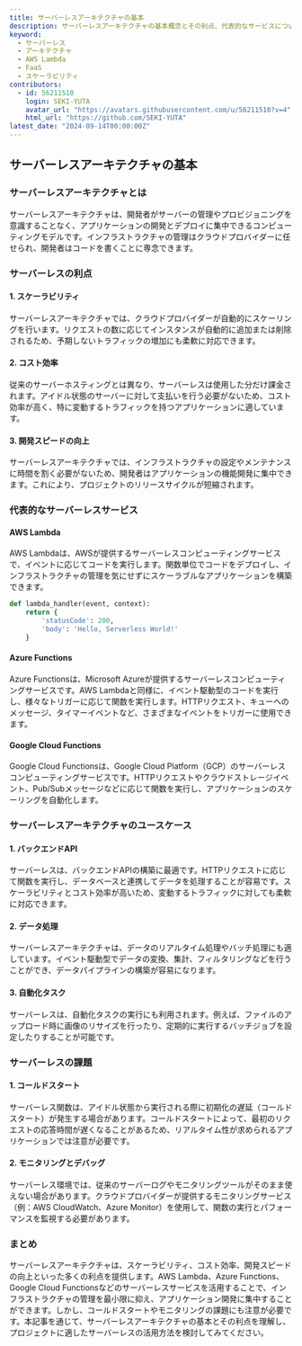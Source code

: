 ```yaml
---
title: サーバーレスアーキテクチャの基本
description: サーバーレスアーキテクチャの基本概念とその利点、代表的なサービスについて解説します。スケーラビリティ、コスト効率、開発スピードの向上など、サーバーレスが提供するメリットを紹介します。
keyword:
  - サーバーレス
  - アーキテクチャ
  - AWS Lambda
  - FaaS
  - スケーラビリティ
contributors:
  - id: 56211510
    login: SEKI-YUTA
    avatar_url: "https://avatars.githubusercontent.com/u/56211510?v=4"
    html_url: "https://github.com/SEKI-YUTA"
latest_date: "2024-09-14T00:00:00Z"
---
```


## サーバーレスアーキテクチャの基本

### サーバーレスアーキテクチャとは

サーバーレスアーキテクチャは、開発者がサーバーの管理やプロビジョニングを意識することなく、アプリケーションの開発とデプロイに集中できるコンピューティングモデルです。インフラストラクチャの管理はクラウドプロバイダーに任せられ、開発者はコードを書くことに専念できます。

### サーバーレスの利点

#### 1. スケーラビリティ

サーバーレスアーキテクチャでは、クラウドプロバイダーが自動的にスケーリングを行います。リクエストの数に応じてインスタンスが自動的に追加または削除されるため、予期しないトラフィックの増加にも柔軟に対応できます。

#### 2. コスト効率

従来のサーバーホスティングとは異なり、サーバーレスは使用した分だけ課金されます。アイドル状態のサーバーに対して支払いを行う必要がないため、コスト効率が高く、特に変動するトラフィックを持つアプリケーションに適しています。

#### 3. 開発スピードの向上

サーバーレスアーキテクチャでは、インフラストラクチャの設定やメンテナンスに時間を割く必要がないため、開発者はアプリケーションの機能開発に集中できます。これにより、プロジェクトのリリースサイクルが短縮されます。

### 代表的なサーバーレスサービス

#### AWS Lambda

AWS Lambdaは、AWSが提供するサーバーレスコンピューティングサービスで、イベントに応じてコードを実行します。関数単位でコードをデプロイし、インフラストラクチャの管理を気にせずにスケーラブルなアプリケーションを構築できます。

```python
def lambda_handler(event, context):
    return {
        'statusCode': 200,
        'body': 'Hello, Serverless World!'
    }
```

#### Azure Functions

Azure Functionsは、Microsoft Azureが提供するサーバーレスコンピューティングサービスです。AWS Lambdaと同様に、イベント駆動型のコードを実行し、様々なトリガーに応じて関数を実行します。HTTPリクエスト、キューへのメッセージ、タイマーイベントなど、さまざまなイベントをトリガーに使用できます。

#### Google Cloud Functions

Google Cloud Functionsは、Google Cloud Platform（GCP）のサーバーレスコンピューティングサービスです。HTTPリクエストやクラウドストレージイベント、Pub/Subメッセージなどに応じて関数を実行し、アプリケーションのスケーリングを自動化します。

### サーバーレスアーキテクチャのユースケース

#### 1. バックエンドAPI

サーバーレスは、バックエンドAPIの構築に最適です。HTTPリクエストに応じて関数を実行し、データベースと連携してデータを処理することが容易です。スケーラビリティとコスト効率が高いため、変動するトラフィックに対しても柔軟に対応できます。

#### 2. データ処理

サーバーレスアーキテクチャは、データのリアルタイム処理やバッチ処理にも適しています。イベント駆動型でデータの変換、集計、フィルタリングなどを行うことができ、データパイプラインの構築が容易になります。

#### 3. 自動化タスク

サーバーレスは、自動化タスクの実行にも利用されます。例えば、ファイルのアップロード時に画像のリサイズを行ったり、定期的に実行するバッチジョブを設定したりすることが可能です。

### サーバーレスの課題

#### 1. コールドスタート

サーバーレス関数は、アイドル状態から実行される際に初期化の遅延（コールドスタート）が発生する場合があります。コールドスタートによって、最初のリクエストの応答時間が遅くなることがあるため、リアルタイム性が求められるアプリケーションでは注意が必要です。

#### 2. モニタリングとデバッグ

サーバーレス環境では、従来のサーバーログやモニタリングツールがそのまま使えない場合があります。クラウドプロバイダーが提供するモニタリングサービス（例：AWS CloudWatch、Azure Monitor）を使用して、関数の実行とパフォーマンスを監視する必要があります。

### まとめ

サーバーレスアーキテクチャは、スケーラビリティ、コスト効率、開発スピードの向上といった多くの利点を提供します。AWS Lambda、Azure Functions、Google Cloud Functionsなどのサーバーレスサービスを活用することで、インフラストラクチャの管理を最小限に抑え、アプリケーション開発に集中することができます。しかし、コールドスタートやモニタリングの課題にも注意が必要です。本記事を通じて、サーバーレスアーキテクチャの基本とその利点を理解し、プロジェクトに適したサーバーレスの活用方法を検討してみてください。
